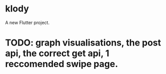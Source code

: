 # klody

A new Flutter project.

# TODO: graph visualisations, the post api, the correct get api, 1 reccomended swipe page. 
